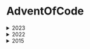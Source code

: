 # AdventOfCode
<details>
  
  <summary>2023</summary>
 
  ### Solution
  1.[Trebuchet](./AdventOfCode/Aoc2023/Day01.cs#solution)

  2.[Cube Conundrum](./AdventOfCode/Aoc2023/Day02.cs#solution)

  3.[Gear Ratios](./AdventOfCode/Aoc2023/Day03.cs#solution)

  4.[Scratchcards](./AdventOfCode/Aoc2023/Day04.cs#solution)

  5.[If You Give A Seed A Fertilizer](./AdventOfCode/Aoc2023/Day05.cs#solution)

  6.[Wait For It](./AdventOfCode/Aoc2023/Day06.cs#solution)

  7.[Camel Cards](./AdventOfCode/Aoc2023/Day07.cs#solution)

  8.[Haunted Wasteland](./AdventOfCode/Aoc2023/Day08.cs#solution)

  9.[Mirage Maintenance](./AdventOfCode/Aoc2023/Day09.cs#solution)

  10.[Pipe Maze](./AdventOfCode/Aoc2023/Day10.cs#solution)

  11.[Cosmic Expansion](./AdventOfCode/Aoc2023/Day11.cs#solution)

  13.[Point of Incidence](./AdventOfCode/Aoc2023/Day13.cs#solution)

  14.[Parabolic Reflector Dish](./AdventOfCode/Aoc2023/Day14.cs#solution)

  15.[Lens Library](./AdventOfCode/Aoc2023/Day015.cs#solution)


</details>

<details>
  <summary>2022</summary>

  ### Solution

  1.[Calorie Counting](./AdventOfCode/Aoc2022/Day01.cs#solution)

  2.[Rock Paper Scissors](./AdventOfCode/Aoc2022/Day02.cs#solution)
  
  3.[Rucksack Reorganization](./AdventOfCode/Aoc2022/Day03.cs#solution)
  
  4.[ Camp Cleanup](./AdventOfCode/Aoc2022/Day04.cs#solution)
  
  5.[Supply Stacks](./AdventOfCode/Aoc2022/Day05.cs#solution)
  
  6.[Tuning Trouble](./AdventOfCode/Aoc2022/Day06.cs#solution)
  
  7.[No Space Left On Device](./AdventOfCode/Aoc2022/Day07.cs#solution)
  
  8.[Tuning Trouble](./AdventOfCode/Aoc2022/Day08.cs#solution)
  
  9.[Rope Bridge](./AdventOfCode/Aoc2022/Day09.cs#solution)
  
  10.[Cathode-Ray Tube](./AdventOfCode/Aoc2022/Day10.cs#solution)
  
  11.[Monkey in the Middle](./AdventOfCode/Aoc2022/Day11.cs#solution)
  
  12.[Hill Climbing Algorithm](./AdventOfCode/Aoc2022/Day12.cs#solution)
  
  13.[Distress Signal](./AdventOfCode/Aoc2022/Day13.cs#solution)

</details>

<details>
  
  <summary>2015</summary>
 
  ### Puzzle
  2.[I Was Told There Would Be No Math](./AdventOfCode/Aoc2015/Day02.cs#solution)

  3.[Perfectly Spherical Houses in a Vacuum](./AdventOfCode/Aoc2015/Day03.cs#solution)

</details>
